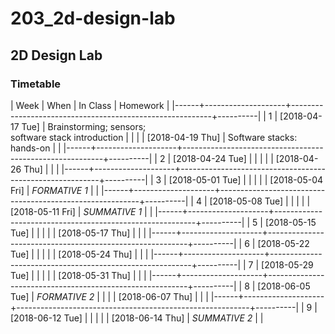# 203_2d-design-lab

## 2D Design Lab

### Timetable

| Week | When               | In Class                                                 | Homework |
|------+--------------------+----------------------------------------------------------+----------|
|    1 | [2018-04-17 Tue] | Brainstorming; sensors; <br> software stack introduction |          |
|      | [2018-04-19 Thu] | Software stacks: hands-on                                |          |
|------+--------------------+----------------------------------------------------------+----------|
|    2 | [2018-04-24 Tue] |                                                          |          |
|      | [2018-04-26 Thu] |                                                          |          |
|------+--------------------+----------------------------------------------------------+----------|
|    3 | [2018-05-01 Tue] |                                                          |          |
|      | [2018-05-04 Fri] | *FORMATIVE 1*                                            |          |
|------+--------------------+----------------------------------------------------------+----------|
|    4 | [2018-05-08 Tue] |                                                          |          |
|      | [2018-05-11 Fri] | *SUMMATIVE 1*                                            |          |
|------+--------------------+----------------------------------------------------------+----------|
|    5 | [2018-05-15 Tue] |                                                          |          |
|      | [2018-05-17 Thu] |                                                          |          |
|------+--------------------+----------------------------------------------------------+----------|
|    6 | [2018-05-22 Tue] |                                                          |          |
|      | [2018-05-24 Thu] |                                                          |          |
|------+--------------------+----------------------------------------------------------+----------|
|    7 | [2018-05-29 Tue] |                                                          |          |
|      | [2018-05-31 Thu] |                                                          |          |
|------+--------------------+----------------------------------------------------------+----------|
|    8 | [2018-06-05 Tue] | *FORMATIVE 2*                                            |          |
|      | [2018-06-07 Thu] |                                                          |          |
|------+--------------------+----------------------------------------------------------+----------|
|    9 | [2018-06-12 Tue] |                                                          |          |
|      | [2018-06-14 Thu] | *SUMMATIVE 2*                                            |          |
